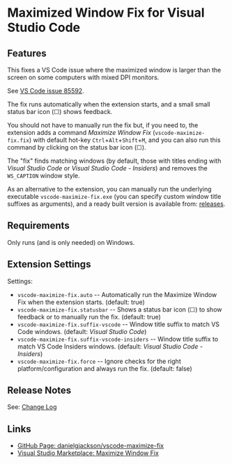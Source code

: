 # Maximized Window Fix for Visual Studio Code

<!-- ![Maximize Window](icon.png) -->

## Features

This fixes a VS Code issue where the maximized window is larger than the screen on some computers with mixed DPI monitors.

See [VS Code issue 85592](https://github.com/microsoft/vscode/issues/85592).

The fix runs automatically when the extension starts, and a small small status bar icon (☐) shows feedback.

You should not have to manually run the fix but, if you need to, the extension adds a command *Maximize Window Fix* (`vscode-maximize-fix.fix`) with default hot-key `Ctrl`+`Alt`+`Shift`+`M`, and you can also run this command by clicking on the status bar icon (☐).

The "fix" finds matching windows (by default, those with titles ending with *Visual Studio Code* or *Visual Studio Code - Insiders*) and removes the `WS_CAPTION` window style.  

<!-- 
TODO: Add a check for `window.titleBarStyle` == `custom`
Please note that this assumes you have `window.titleBarStyle` on the default setting of `custom`; a setting of `native` might be another way to avoid this bug, but do not use with this extension as your windows will be difficult to control without a title bar!
-->

As an alternative to the extension, you can manually run the underlying executable `vscode-maximize-fix.exe` (you can specify custom window title suffixes as arguments), and a ready built version is available from: [releases](https://github.com/danielgjackson/vscode-maximize-fix/releases).


## Requirements

Only runs (and is only needed) on Windows.


## Extension Settings

Settings:

* `vscode-maximize-fix.auto` -- Automatically run the Maximize Window Fix when the extension starts. (default: true)
* `vscode-maximize-fix.statusbar` -- Shows a status bar icon (☐) to show feedback or to manually run the fix. (default: true)
* `vscode-maximize-fix.suffix-vscode` -- Window title suffix to match VS Code windows. (default: *Visual Studio Code*)
* `vscode-maximize-fix.suffix-vscode-insiders` -- Window title suffix to match VS Code Insiders windows. (default: *Visual Studio Code - Insiders*)
* `vscode-maximize-fix.force` -- Ignore checks for the right platform/configuration and always run the fix. (default: false)


## Release Notes

See: [Change Log](CHANGELOG.md)


## Links

* [GitHub Page: danielgjackson/vscode-maximize-fix](https://github.com/danielgjackson/vscode-maximize-fix)
* [Visual Studio Marketplace: Maximize Window Fix](https://marketplace.visualstudio.com/items?itemName=danielgjackson.vscode-maximize-fix)
<!-- vsce package && vsce publish -->
